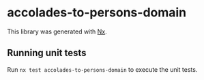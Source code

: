 # accolades-to-persons-domain

This library was generated with [Nx](https://nx.dev).

## Running unit tests

Run `nx test accolades-to-persons-domain` to execute the unit tests.
